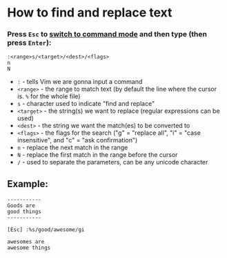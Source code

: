 # How to find and replace text

### Press `Esc` to [switch to command mode](/vim/how-to-switch-to-command-mode) and then type (then press `Enter`):

```text
:<range>s/<target>/<dest>/<flags>
n
N
```

- ``:`` - tells Vim we are gonna input a command
- ``<range>`` - the range to match text (by default the line where the cursor is. ``%`` for the whole file)
- ```s``` - character used to indicate "find and replace"
- ``<target>`` - the string(s) we want to replace (regular expressions can be used)
- ``<dest>`` - the string we want the match(es) to be converted to
- ``<flags>`` - the flags for the search ("g" = "replace all", "i" = "case insensitive", and "c" = "ask confirmation")
- ```n``` - replace the next match in the range
- ```N``` - replace the first match in the range before the cursor
- ```/``` - used to separate the parameters, can be any unicode character

## Example: 
```text
-----------
Goods are
good things
-----------

[Esc] :%s/good/awesome/gi

```
```
awesomes are
awesome things
```

